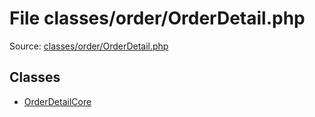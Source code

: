 File classes/order/OrderDetail.php
=========

Source: [classes/order/OrderDetail.php](https://github.com/PrestaShop/PrestaShop/blob/1.5.0.2/classes/order/OrderDetail.php)


Classes
-------

* [OrderDetailCore](class.OrderDetailCore.md)

